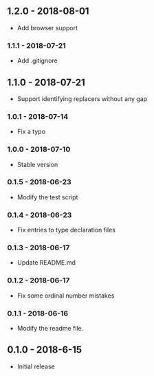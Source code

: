 ## 1.2.0 - 2018-08-01

- Add browser support

### 1.1.1 - 2018-07-21

- Add .gitignore

## 1.1.0 - 2018-07-21

- Support identifying replacers without any gap

### 1.0.1 - 2018-07-14

- Fix a typo

### 1.0.0 - 2018-07-10

- Stable version

### 0.1.5 - 2018-06-23

- Modify the test script

### 0.1.4 - 2018-06-23

- Fix entries to type declaration files

### 0.1.3 - 2018-06-17

- Update README.md

### 0.1.2 - 2018-06-17

- Fix some ordinal number mistakes

### 0.1.1 - 2018-06-16

- Modify the readme file.

## 0.1.0 - 2018-6-15

- Initial release
